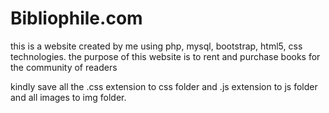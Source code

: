 # Bibliophile.com
this is a website created by me using php, mysql, bootstrap, html5, css technologies.
the purpose of this website is to rent and purchase books for the community of readers

kindly save all the .css extension to css folder and .js extension to js folder and all images to img folder.



